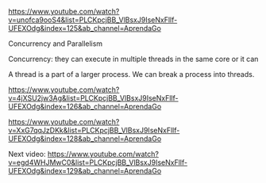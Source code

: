 https://www.youtube.com/watch?v=unofca9ooS4&list=PLCKpcjBB_VlBsxJ9IseNxFllf-UFEXOdg&index=125&ab_channel=AprendaGo

Concurrency and Parallelism

Concurrency: they can execute in multiple threads in the same core or it can 

A thread is a part of a larger process.
We can break a process into threads.


https://www.youtube.com/watch?v=4jXSU2jw3Ag&list=PLCKpcjBB_VlBsxJ9IseNxFllf-UFEXOdg&index=126&ab_channel=AprendaGo

https://www.youtube.com/watch?v=XxG7qqJzDKk&list=PLCKpcjBB_VlBsxJ9IseNxFllf-UFEXOdg&index=128&ab_channel=AprendaGo

Next video:
https://www.youtube.com/watch?v=egd4WHJMwC0&list=PLCKpcjBB_VlBsxJ9IseNxFllf-UFEXOdg&index=129&ab_channel=AprendaGo